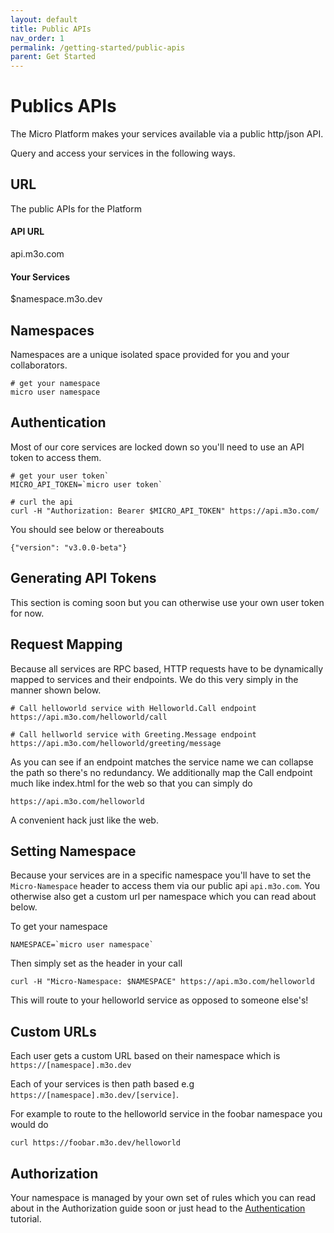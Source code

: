```yaml
---
layout: default
title: Public APIs
nav_order: 1
permalink: /getting-started/public-apis
parent: Get Started
---
```

# Publics APIs

The Micro Platform makes your services available via a public http/json API.

Query and access your services in the following ways.

## URL

The public APIs for the Platform

#### API URL
api.m3o.com

#### Your Services
$namespace.m3o.dev

## Namespaces

Namespaces are a unique isolated space provided for you and your collaborators.

```
# get your namespace
micro user namespace
```

## Authentication

Most of our core services are locked down so you'll need to use an API token to access them.

```
# get your user token`
MICRO_API_TOKEN=`micro user token`

# curl the api
curl -H "Authorization: Bearer $MICRO_API_TOKEN" https://api.m3o.com/
```

You should see below or thereabouts

```
{"version": "v3.0.0-beta"}
```

## Generating API Tokens

This section is coming soon but you can otherwise use your own user token for now.

## Request Mapping

Because all services are RPC based, HTTP requests have to be dynamically mapped to services and their endpoints. 
We do this very simply in the manner shown below.

```
# Call helloworld service with Helloworld.Call endpoint
https://api.m3o.com/helloworld/call

# Call hellworld service with Greeting.Message endpoint
https://api.m3o.com/helloworld/greeting/message
```

As you can see if an endpoint matches the service name we can collapse the path so there's no redundancy. 
We additionally map the Call endpoint much like index.html for the web so that you can simply do

```
https://api.m3o.com/helloworld
```

A convenient hack just like the web.

## Setting Namespace

Because your services are in a specific namespace you'll have to set the `Micro-Namespace` header to access them 
via our public api `api.m3o.com`. You otherwise also get a custom url per namespace which you can read about below.

To get your namespace

```
NAMESPACE=`micro user namespace`
```

Then simply set as the header in your call

```
curl -H "Micro-Namespace: $NAMESPACE" https://api.m3o.com/helloworld
```

This will route to your helloworld service as opposed to someone else's!

## Custom URLs

Each user gets a custom URL based on their namespace which is `https://[namespace].m3o.dev`

Each of your services is then path based e.g `https://[namespace].m3o.dev/[service]`.

For example to route to the helloworld service in the foobar namespace you would do

```
curl https://foobar.m3o.dev/helloworld
```

## Authorization

Your namespace is managed by your own set of rules which you can read about in the Authorization guide soon 
or just head to the [Authentication](/tutorials/authentication) tutorial.


